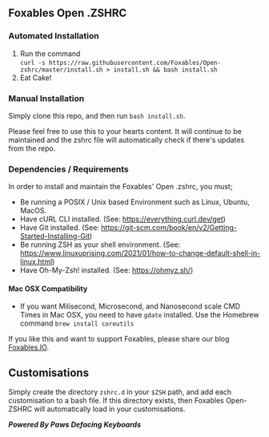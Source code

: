 ## Foxables Open .ZSHRC

### Automated Installation
1. Run the command  
    `curl -s https://raw.githubusercontent.com/Foxables/Open-zshrc/master/install.sh > install.sh && bash install.sh`
1. Eat Cake!

### Manual Installation
Simply clone this repo, and then run `bash install.sh`.

Please feel free to use this to your hearts content. It will continue to be maintained and the zshrc file will automatically check  if there's updates from the repo.

### Dependencies / Requirements
In order to install and maintain the Foxables' Open .zshrc, you must;
- Be running a POSIX / Unix based Environment such as Linux, Ubuntu, MacOS.
- Have cURL CLI installed. (See: https://everything.curl.dev/get)
- Have Git installed. (See: https://git-scm.com/book/en/v2/Getting-Started-Installing-Git)
- Be running ZSH as your shell environment. (See: https://www.linuxuprising.com/2021/01/how-to-change-default-shell-in-linux.html)
- Have Oh-My-Zsh! installed. (See: https://ohmyz.sh/)

#### Mac OSX Compatibility
- If you want Milisecond, Microsecond, and Nanosecond scale CMD Times in Mac OSX, you need to have `gdate` installed. Use the Homebrew command `brew install coreutils`

If you like this and want to support Foxables, please share our blog [Foxables.IO](https://foxables.io).

## Customisations
Simply create the directory `zshrc.d` in your `$ZSH` path, and add each customisation to a bash file. If this directory exists, then Foxables Open-ZSHRC will automatically load in your customisations.

***Powered By Paws Defacing Keyboards***